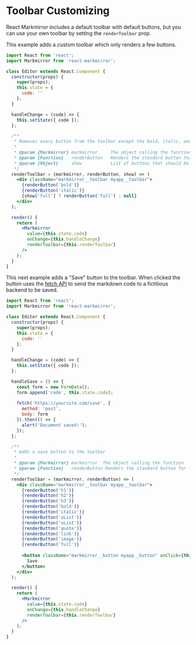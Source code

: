 Toolbar Customizing
===================
React Markmirror includes a default toolbar with default buttons, but you can use your own toolbar by setting the `renderToolbar` prop.

This example adds a custom toolbar which only renders a few buttons.

```jsx
import React from 'react';
import Markmirror from 'react-markmirror';

class Editor extends React.Component {
  constructor(props) {
    super(props);
    this.state = {
      code: ''
    };
  }

  handleChange = (code) => {
    this.setState({ code });
  };

  /**
   * Removes every button from the toolbar except the bold, italic, and full screen buttons
   * 
   * @param {Markmirror} markmirror     The object calling the function
   * @param {Function}   renderButton   Renders the standard button for the given command
   * @param {Object}     show           List of buttons that should be displayed
   */
  renderToolbar = (markmirror, renderButton, show) => (
    <div className="markmirror__toolbar myapp__toolbar">
      {renderButton('bold')}
      {renderButton('italic')}
      {show['full'] ? renderButton('full') : null}
    </div>
  );

  render() {
    return (
      <Markmirror
        value={this.state.code}
        onChange={this.handleChange}
        renderToolbar={this.renderToolbar}
      />
    );
  }
}
```


This next example adds a "Save" button to the toolbar. When clicked the button uses the [fetch API](https://developer.mozilla.org/en-US/docs/Web/API/Fetch_API) to send the markdown code to a fictitious backend to be saved.

```jsx
import React from 'react';
import Markmirror from 'react-markmirror';

class Editor extends React.Component {
  constructor(props) {
    super(props);
    this.state = {
      code: ''
    };
  }

  handleChange = (code) => {
    this.setState({ code });
  };

  handleSave = () => {
    const form = new FormData();
    form.append('code', this.state.code);
    
    fetch('https://yoursite.com/save', {
      method: 'post',
      body: form
    }).then(() => {
      alert('Document saved!');
    });
  };

  /**
   * Adds a save button to the toolbar
   * 
   * @param {Markmirror} markmirror  The object calling the function
   * @param {Function}   renderButton Renders the standard button for the given command
   */
  renderToolbar = (markmirror, renderButton) => (
    <div className="markmirror__toolbar myapp__toolbar">
      {renderButton('h1')}
      {renderButton('h2')}
      {renderButton('h3')}
      {renderButton('bold')}
      {renderButton('italic')}
      {renderButton('oList')}
      {renderButton('uList')}
      {renderButton('quote')}
      {renderButton('link')}
      {renderButton('image')}
      {renderButton('full')}
      
      <button className="markmirror__button myapp__button" onClick={this.handleSave}>
        Save
      </button>
    </div>
  );

  render() {
    return (
      <Markmirror
        value={this.state.code}
        onChange={this.handleChange}
        renderToolbar={this.renderToolbar}
      />
    );
  }
}
```

